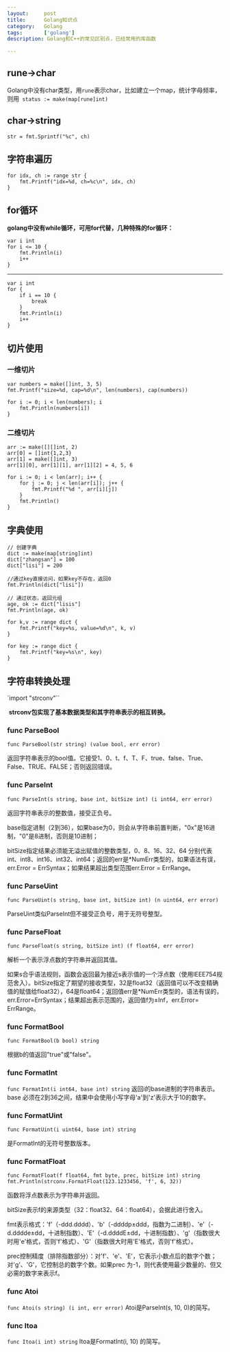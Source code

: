 ```yaml
---
layout:     post
title:      Golang知识点
category:   Golang
tags:       ['golang']
description: Golang和C++的常见区别点，已经常用的库函数

---
```


## rune->char
Golang中没有char类型，用`rune`表示char，比如建立一个map，统计字母频率，则用` status := make(map[rune]int)`
## char->string
`str = fmt.Sprintf("%c", ch)`
## 字符串遍历
	for idx, ch := range str {
		fmt.Printf("idx=%d, ch=%c\n", idx, ch)
	}
## for循环
<b>golang中没有while循环，可用for代替，几种特殊的for循环：</b>

	var i int
	for i <= 10 {
		fmt.Println(i)
		i++
	}
---

	var i int
	for {
		if i == 10 {
			break
		}
		fmt.Println(i)
		i++
	}

## 切片使用
### 一维切片
	var numbers = make([]int, 3, 5)
	fmt.Printf("size=%d, cap=%d\n", len(numbers), cap(numbers))

	for i := 0; i < len(numbers); i
		fmt.Println(numbers[i])
	}
### 二维切片
	arr := make([][]int, 2)
	arr[0] = []int{1,2,3}
	arr[1] = make([]int, 3)
	arr[1][0], arr[1][1], arr[1][2] = 4, 5, 6
 	
	for i := 0; i < len(arr); i++ {
		for j := 0; j < len(arr[i]); j++ {
			fmt.Printf("%d ", arr[i][j])
		}
		fmt.Println()
	}
## 字典使用
	// 创建字典
	dict := make(map[string]int)
	dict["zhangsan"] = 100
	dict["lisi"] = 200
	
	//通过key直接访问，如果key不存在，返回0
	fmt.Println(dict["lisi"])

	// 通过状态，返回元组
	age, ok := dict["lisis"]
	fmt.Println(age, ok)
	
	for k,v := range dict {
		fmt.Printf("key=%s, value=%d\n", k, v)
	}
	
	for key := range dict {
		fmt.Printf("key=%s\n", key)
	}

## 字符串转换处理  
`import "strconv"``

&nbsp;<b>strconv包实现了基本数据类型和其字符串表示的相互转换。</b>
<br>

<h3>func ParseBool</h3>

`func ParseBool(str string) (value bool, err error)`

<p>返回字符串表示的bool值。它接受1、0、t、f、T、F、true、false、True、False、TRUE、FALSE；否则返回错误。</p>

### func ParseInt
`func ParseInt(s string, base int, bitSize int) (i int64, err error)`

返回字符串表示的整数值，接受正负号。

base指定进制（2到36），如果base为0，则会从字符串前置判断，"0x"是16进制，"0"是8进制，否则是10进制；

bitSize指定结果必须能无溢出赋值的整数类型，0、8、16、32、64 分别代表 int、int8、int16、int32、int64；返回的err是*NumErr类型的，如果语法有误，err.Error = ErrSyntax；如果结果超出类型范围err.Error = ErrRange。

### func ParseUint
`func ParseUint(s string, base int, bitSize int) (n uint64, err error)`

ParseUint类似ParseInt但不接受正负号，用于无符号整型。

### func ParseFloat
`func ParseFloat(s string, bitSize int) (f float64, err error)`

解析一个表示浮点数的字符串并返回其值。

如果s合乎语法规则，函数会返回最为接近s表示值的一个浮点数（使用IEEE754规范舍入）。bitSize指定了期望的接收类型，32是float32（返回值可以不改变精确值的赋值给float32），64是float64；返回值err是*NumErr类型的，语法有误的，err.Error=ErrSyntax；结果超出表示范围的，返回值f为±Inf，err.Error= ErrRange。

### func FormatBool
`func FormatBool(b bool) string`

根据b的值返回"true"或"false"。

### func FormatInt
`func FormatInt(i int64, base int) string`
返回i的base进制的字符串表示。base 必须在2到36之间，结果中会使用小写字母'a'到'z'表示大于10的数字。

### func FormatUint
`func FormatUint(i uint64, base int) string`

是FormatInt的无符号整数版本。

### func FormatFloat
	func FormatFloat(f float64, fmt byte, prec, bitSize int) string
	fmt.Println(strconv.FormatFloat(123.1233456, 'f', 6, 32)) 
函数将浮点数表示为字符串并返回。

bitSize表示f的来源类型（32：float32、64：float64），会据此进行舍入。

fmt表示格式：'f'（-ddd.dddd）、'b'（-ddddp±ddd，指数为二进制）、'e'（-d.dddde±dd，十进制指数）、'E'（-d.ddddE±dd，十进制指数）、'g'（指数很大时用'e'格式，否则'f'格式）、'G'（指数很大时用'E'格式，否则'f'格式）。

prec控制精度（排除指数部分）：对'f'、'e'、'E'，它表示小数点后的数字个数；对'g'、'G'，它控制总的数字个数。如果prec 为-1，则代表使用最少数量的、但又必需的数字来表示f。

### func Atoi
`func Atoi(s string) (i int, err error)`
Atoi是ParseInt(s, 10, 0)的简写。

### func Itoa
`func Itoa(i int) string`
Itoa是FormatInt(i, 10) 的简写。
